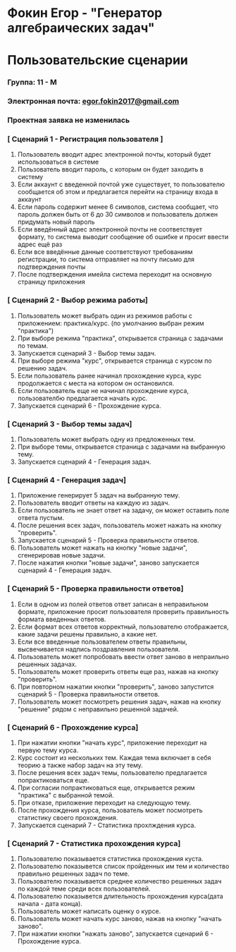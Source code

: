 # Фокин Егор - "Генератор алгебраических задач"
# Пользовательские сценарии

### Группа: 11 - М
### Электронная почта: egor.fokin2017@gmail.com
### Проектная заявка не изменилась

### [ Сценарий 1 - Регистрация пользователя ]

1. Пользователь вводит адрес электронной почты, который будет использоваться в системе
2. Пользователь вводит пароль, с которым он будет заходить в систему
3. Если аккаунт с введенной почтой уже существует, то пользователю сообщается об этом и предлагается перейти на страницу входа в аккаунт
4. Если пароль содержит менее 6 символов, система сообщает, что пароль должен быть от 6 до 30 символов и пользователь должен придумать новый пароль
5. Если введённый адрес электронной почты не соответствует формату, то система выводит сообщение об ошибке и просит ввести адрес ещё раз
6. Если все введённые данные соответствуют требованиям регистрации, то система отправляет на почту письмо для подтверждения почты
7. После подтверждения имейла система переходит на основную страницу приложения

### [ Сценарий 2 - Выбор режима работы]

1. Пользователь может выбрать один из режимов работы с приложением: практика/курс. (по умолчанию выбран режим "практика")
2. При выборе режима "практика", открывается страница с задачами по темам.
3. Запускается сценарий 3 - Выбор темы задач.
4. При выборе режима "курс", открывается страница с курсом по решению задач.
5. Если пользователь ранее начинал прохождение курса, курс продолжается с места на котором он остановился.
6. Если пользователь еще не начинал прохождение курса, пользователбю предлагается начать курс.
7. Запускается сценарий 6 - Прохождение курса.

### [ Сценарий 3 - Выбор темы задач]

1. Пользователь может выбрать одну из предложенных тем.
2. При выборе темы, открывается страница с задачами на выбранную тему.
3. Запускается сценарий 4 - Генерация задач.


### [ Сценарий 4 - Генерация задач]

1. Приложение генерирует 5 задач на выбранную тему.
2. Пользователь вводит ответы на каждую из задач.
3. Если пользователь не знает ответ на задачу, он может оставить поле ответа пустым.
4. После решения всех задач, пользователь может нажать на кнопку "проверить".
5. Запускается сценарий 5 - Проверка правильности ответов.
6. Пользователь может нажать на кнопку "новые задачи", сгенерировав новые задачи.
7. После нажатия кнопки "новые задачи", заново запускается сценарий 4 - Генерация задач.

### [ Сценарий 5 - Проверка правильности ответов]

1. Если в одном из полей ответов ответ записан в неправильном формате, приложение просит пользователя проверить правильность формата введенных ответов.
2. Если формат всех ответов корректный, пользователю отображается, какие задачи решены правильно, а какие нет.
3. Если все введенные пользователем ответы правильны, высвечивается надпись поздравления пользователя.
4. Пользователь может попробовать ввести ответ заново в непраильно решенных задачах.
5. Пользователь может проверить ответы еще раз, нажав на кнопку "проверить".
6. При повторном нажатии кнопки "проверить", заново запустится сценарий 5 - Проверка правильности ответов.
7. Пользователь может посмотреть решения задач, нажав на кнопку "решение" рядом с неправильно решенной задачей.


### [ Сценарий 6 - Прохождение курса]

1. При нажатии кнопки "начать курс", приложение переходит на первую тему курса. 
2. Курс состоит из нескольких тем. Каждая тема включает в себя теорию а также набор задач на эту тему.
3. После решения всех задач темы, пользователю предлагается попрактиковаться еще.
4. При согласии попрактиковаться еще, открывается режим "практика" с выбранной темой.
5. При отказе, приложение переходит на следующую тему.
6. После прохождения курса, пользователь может посмотреть статистику своего прохождения.
7. Запускается сценарий 7 - Статистика прохлждения курса.

### [ Сценарий 7 - Статистика прохождения курса]

1. Пользователю показывается статистика прохождения куста.
2. Пользователю показывется список пройденных им тем и количество правильно решенных задач по теме.
3. Пользователю показывается среднее количество решенных задач по каждой теме среди всех пользователей.
4. Пользователю показывется длительность прохождения курса(дата начала - дата конца).
5. Пользователь может написать оценку о курсе.
6. Пользователь может начать курс заново, нажав на кнопку "начать заново".
7. При нажатии кнопки "нажать заново", запускается сценарий 6 - Прохождение курса.
